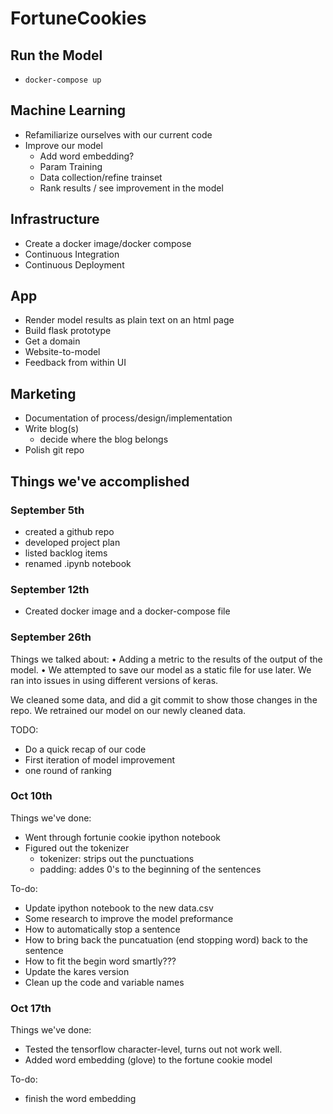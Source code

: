 # FortuneCookies

## Run the Model

* `docker-compose up`

## Machine Learning

* Refamiliarize ourselves with our current code
* Improve our model
  * Add word embedding?
  * Param Training
  * Data collection/refine trainset
  * Rank results / see improvement in the model

## Infrastructure

* Create a docker image/docker compose
* Continuous Integration
* Continuous Deployment

## App

* Render model results as plain text on an html page
* Build flask prototype
* Get a domain
* Website-to-model 
* Feedback from within UI


## Marketing

* Documentation of process/design/implementation
* Write blog(s)
  * decide where the blog belongs
* Polish git repo


## Things we've accomplished

### September 5th
* created a github repo
* developed project plan
* listed backlog items
* renamed .ipynb notebook

### September 12th
* Created docker image and a docker-compose file

### September 26th

Things we talked about:
• Adding a metric to the results of the output of the model.
• We attempted to save our model as a static file for use later. We ran into issues in using different versions of keras.

We cleaned some data, and did a git commit to show those changes in the repo. We retrained our model on our newly cleaned data.

TODO:
* Do a quick recap of our code
* First iteration of model improvement
 * one round of ranking

### Oct 10th

Things we've done:
* Went through fortunie cookie ipython notebook
* Figured out the tokenizer 
  * tokenizer: strips out the punctuations
  * padding: addes 0's to the beginning of the sentences

To-do:
- Update ipython notebook to the new data.csv
- Some research to improve the model preformance
 - How to automatically stop a sentence
 - How to bring back the puncatuation (end stopping word) back to the sentence
 - How to fit the begin word smartly???
- Update the kares version
- Clean up the code and variable names 

### Oct 17th

Things we've done:
- Tested the tensorflow character-level, turns out not work well.
- Added word embedding (glove) to the fortune cookie model

To-do:
- finish the word embedding


